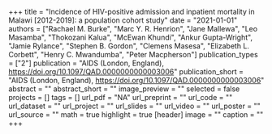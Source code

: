 +++
title = "Incidence of HIV-positive admission and inpatient mortality in Malawi [2012-2019]: a population cohort study"
date = "2021-01-01"
authors = ["Rachael M. Burke", "Marc Y. R. Henrion", "Jane Mallewa", "Leo Masamba", "Thokozani Kalua", "McEwan Khundi", "Ankur Gupta-Wright", "Jamie Rylance", "Stephen B. Gordon", "Clemens Masesa", "Elizabeth L. Corbett", "Henry C. Mwandumba", "Peter Macpherson"]
publication_types = ["2"]
publication = "AIDS (London, England), https://doi.org/10.1097/QAD.0000000000003006"
publication_short = "AIDS (London, England), https://doi.org/10.1097/QAD.0000000000003006"
abstract = ""
abstract_short = ""
image_preview = ""
selected = false
projects = []
tags = []
url_pdf = "NA"
url_preprint = ""
url_code = ""
url_dataset = ""
url_project = ""
url_slides = ""
url_video = ""
url_poster = ""
url_source = ""
math = true
highlight = true
[header]
image = ""
caption = ""
+++
